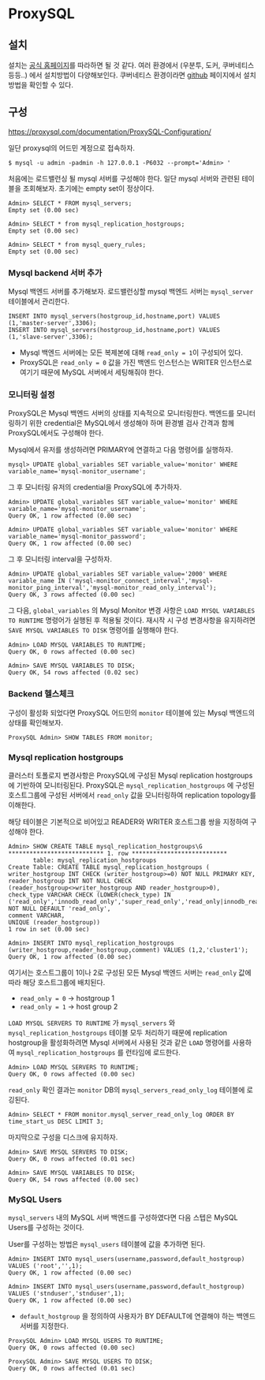 # ProxySQL



## 설치

설치는 [공식 홈페이지](https://proxysql.com/documentation/installing-proxysql/)를 따라하면 될 것 같다. 여러 환경에서 (우분투, 도커, 쿠버네티스 등등..) 에서 설치방법이 다양해보인다. 쿠버네티스 환경이라면 [github](https://github.com/proxysql/kubernetes) 페이지에서 설치 방법을 확인할 수 있다.



## 구성

https://proxysql.com/documentation/ProxySQL-Configuration/

일단 proxysql의 어드민 계정으로 접속하자.

```shell
$ mysql -u admin -padmin -h 127.0.0.1 -P6032 --prompt='Admin> '
```



처음에는 로드밸런싱 될 mysql 서버를 구성해야 한다. 일단 mysql 서버와 관련된 테이블을 조회해보자. 초기에는 empty set이 정상이다.

```mysql
Admin> SELECT * FROM mysql_servers;
Empty set (0.00 sec)

Admin> SELECT * from mysql_replication_hostgroups;
Empty set (0.00 sec)

Admin> SELECT * from mysql_query_rules;
Empty set (0.00 sec)
```



### Mysql backend 서버 추가

Mysql 백엔드 서버를 추가해보자. 로드밸런싱할 mysql 백엔드 서버는 `mysql_server` 테이블에서 관리한다.

```mysql
INSERT INTO mysql_servers(hostgroup_id,hostname,port) VALUES (1,'master-server',3306);
INSERT INTO mysql_servers(hostgroup_id,hostname,port) VALUES (1,'slave-server',3306);
```

* Mysql 백엔드 서버에는 모든 복제본에 대해 `read_only = 1`이 구성되어 있다. 
* ProxySQL은  `read_only = 0` 값을 가진 백엔드 인스턴스는 WRITER 인스턴스로 여기기 때문에 MySQL 서버에서 세팅해줘야 한다. 



### 모니터링 설정

ProxySQL은 Mysql 백엔드 서버의 상태를 지속적으로 모니터링한다. 백엔드를 모니터링하기 위한 credential은 MySQL에서 생성해야 하며 환경별 검사 간격과 함께 ProxySQL에서도 구성해야 한다.

Mysql에서 유저를 생성하려면 PRIMARY에 연결하고 다음 명령어를 실행하자.

```mysql
mysql> UPDATE global_variables SET variable_value='monitor' WHERE variable_name='mysql-monitor_username';
```



그 후 모니터링 유저의 credential을 ProxySQL에 추가하자.

```mysql
Admin> UPDATE global_variables SET variable_value='monitor' WHERE variable_name='mysql-monitor_username';
Query OK, 1 row affected (0.00 sec)

Admin> UPDATE global_variables SET variable_value='monitor' WHERE variable_name='mysql-monitor_password';
Query OK, 1 row affected (0.00 sec)
```



그 후 모니터링 interval을 구성하자.

```mysql
Admin> UPDATE global_variables SET variable_value='2000' WHERE variable_name IN ('mysql-monitor_connect_interval','mysql-monitor_ping_interval','mysql-monitor_read_only_interval');
Query OK, 3 rows affected (0.00 sec)
```



그 다음, `global_variables` 의 Mysql Monitor 변경 사항은 `LOAD MYSQL VARIABLES TO RUNTIME` 명령어가 실행된 후 적용될 것이다. 재시작 시 구성 변경사항을 유지하려면 `SAVE MYSQL VARIABLES TO DISK` 명령어를 실행해야 한다.

```mysql
Admin> LOAD MYSQL VARIABLES TO RUNTIME;
Query OK, 0 rows affected (0.00 sec)

Admin> SAVE MYSQL VARIABLES TO DISK;
Query OK, 54 rows affected (0.02 sec)
```



### Backend 헬스체크

구성이 활성화 되었다면 ProxySQL 어드민의 `monitor` 테이블에 있는 Mysql 백엔드의 상태를 확인해보자.

```mysql
ProxySQL Admin> SHOW TABLES FROM monitor;
```





### Mysql replication hostgroups

클러스터 토폴로지 변경사항은 ProxySQL에 구성된 Mysql replication hostgroups에 기반하여 모니터링된다. ProxySQL은 `mysql_replication_hostgroups` 에 구성된 호스트그룹에 구성된 서버에서 `read_only` 값을 모니터링하여 replication topology를 이해한다.

해당 테이블은 기본적으로 비어있고 READER와 WRITER 호스트그룹 쌍을 지정하여 구성해야 한다.

```mysql
Admin> SHOW CREATE TABLE mysql_replication_hostgroups\G
*************************** 1. row ***************************
       table: mysql_replication_hostgroups
Create Table: CREATE TABLE mysql_replication_hostgroups (
writer_hostgroup INT CHECK (writer_hostgroup>=0) NOT NULL PRIMARY KEY,
reader_hostgroup INT NOT NULL CHECK (reader_hostgroup<>writer_hostgroup AND reader_hostgroup>0),
check_type VARCHAR CHECK (LOWER(check_type) IN ('read_only','innodb_read_only','super_read_only','read_only|innodb_read_only','read_only&innodb_read_only')) NOT NULL DEFAULT 'read_only',
comment VARCHAR,
UNIQUE (reader_hostgroup))
1 row in set (0.00 sec)

Admin> INSERT INTO mysql_replication_hostgroups (writer_hostgroup,reader_hostgroup,comment) VALUES (1,2,'cluster1');
Query OK, 1 row affected (0.00 sec)
```

여기서는 호스트그룹이 1이나 2로 구성된 모든 Mysql 백엔드 서버는 `read_only` 값에 따라 해당 호스트그룹에 배치된다.

*  `read_only = 0` -> hostgroup 1
* `read_only = 1` -> host group 2



`LOAD MYSQL SERVERS TO RUNTIME` 가 `mysql_servers` 와 `mysql_replication_hostgroups` 테이블 모두 처리하기 때문에 replication hostgroup을 활성화하려면 Mysql 서버에서 사용된 것과 같은 `LOAD` 명령어를 사용하여  `mysql_replication_hostgroups` 를 런타임에 로드한다. 

```mysql
Admin> LOAD MYSQL SERVERS TO RUNTIME;
Query OK, 0 rows affected (0.00 sec)
```



`read_only` 확인 결과는 `monitor` DB의 `mysql_servers_read_only_log` 테이블에 로깅된다.

```mysql
Admin> SELECT * FROM monitor.mysql_server_read_only_log ORDER BY time_start_us DESC LIMIT 3;
```



마지막으로 구성을 디스크에 유지하자.

```mysql
Admin> SAVE MYSQL SERVERS TO DISK;
Query OK, 0 rows affected (0.01 sec)

Admin> SAVE MYSQL VARIABLES TO DISK;
Query OK, 54 rows affected (0.00 sec)
```



### MySQL Users

`mysql_servers` 내의 MySQL 서버 백엔드를 구성하였다면 다음 스텝은 MySQL Users를 구성하는 것이다.

User를 구성하는 방법은 `mysql_users` 테이블에 값을 추가하면 된다.

```mysql
Admin> INSERT INTO mysql_users(username,password,default_hostgroup) VALUES ('root','',1);
Query OK, 1 row affected (0.00 sec)

Admin> INSERT INTO mysql_users(username,password,default_hostgroup) VALUES ('stnduser','stnduser',1);
Query OK, 1 row affected (0.00 sec)
```

* `default_hostgroup` 을 정의하여 사용자가 BY DEFAULT에 연결해야 하는 백엔드 서버를 지정한다.



```mysql
ProxySQL Admin> LOAD MYSQL USERS TO RUNTIME;
Query OK, 0 rows affected (0.00 sec)

ProxySQL Admin> SAVE MYSQL USERS TO DISK;
Query OK, 0 rows affected (0.01 sec)
```

























